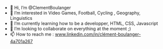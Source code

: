 - 👋 Hi, I’m @ClementBoulanger
- 👀 I’m interested in Video Games, Football, Cycling , Geography, Linguistics
- 🌱 I’m currently learning how to be a developper, HTML, CSS, Javascript
- 💞️ I’m looking to collaborate on everything at the moment ;)
- 📫 How to reach me : www.linkedin.com/in/clément-boulanger-4a701a267



<!---
ClementBoulanger/ClementBoulanger is a ✨ special ✨ repository because its `README.md` (this file) appears on your GitHub profile.
You can click the Preview link to take a look at your changes.
--->
